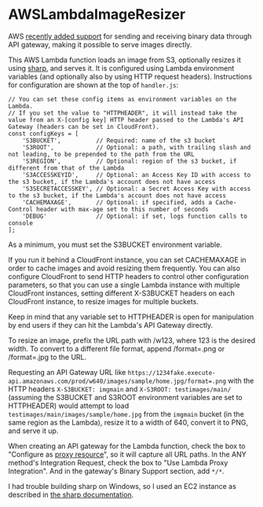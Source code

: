 # AWSLambdaImageResizer

AWS [recently added support](https://aws.amazon.com/about-aws/whats-new/2016/11/binary-data-now-supported-by-api-gateway/) for sending and receiving binary data through API gateway, making it possible to serve images directly.

This AWS Lambda function loads an image from S3, optionally resizes it using [sharp](http://sharp.dimens.io/), and serves it. It is configured using Lambda environment variables (and optionally also by using HTTP request headers). Instructions for configuration are shown at the top of `handler.js`:

    // You can set these config items as environment variables on the Lambda.
    // If you set the value to "HTTPHEADER", it will instead take the value from an X-[config key] HTTP header passed to the Lambda's API Gateway (headers can be set in CloudFront).
    const configKeys = [
        'S3BUCKET',          // Required: name of the s3 bucket
        'S3ROOT',            // Optional: a path, with trailing slash and not leading, to be prepended to the path from the URL
        'S3REGION',          // Optional: region of the s3 bucket, if different from that of the Lambda
        'S3ACCESSKEYID',     // Optional: an Access Key ID with access to the s3 bucket, if the Lambda's account does not have access
        'S3SECRETACCESSKEY', // Optional: a Secret Access Key with access to the s3 bucket, if the Lambda's account does not have access
        'CACHEMAXAGE',       // Optional: if specified, adds a Cache-Control header with max-age set to this number of seconds
        'DEBUG'              // Optional: if set, logs function calls to console
    ];

As a minimum, you must set the S3BUCKET environment variable.

If you run it behind a CloudFront instance, you can set CACHEMAXAGE in order to cache images and avoid resizing them frequently. You can also configure CloudFront to send HTTP headers to control other configuration parameters, so that you can use a single Lambda instance with multiple CloudFront instances, setting different X-S3BUCKET headers on each CloudFront instance, to resize images for multiple buckets.

Keep in mind that any variable set to HTTPHEADER is open for manipulation by end users if they can hit the Lambda's API Gateway directly.

To resize an image, prefix the URL path with /w123, where 123 is the desired width. To convert to a different file format, append /format=.png or /format=.jpg to the URL.

Requesting an API Gateway URL like `https://1234fake.execute-api.amazonaws.com/prod/w640/images/sample/home.jpg/format=.png` with the HTTP headers `X-S3BUCKET: imgmain` and `X-S3ROOT: testimages/main/` (assuming the S3BUCKET and S3ROOT environment variables are set to HTTPHEADER) would attempt to load `testimages/main/images/sample/home.jpg` from the `imgmain` bucket (in the same region as the Lambda), resize it to a width of 640, convert it to PNG, and serve it up.

When creating an API gateway for the Lambda function, check the box to "Configure as [proxy resource](https://docs.aws.amazon.com/console/apigateway/proxy-resource)", so it will capture all URL paths. In the ANY method's Integration Request, check the box to "Use Lambda Proxy Integration". And in the gateway's Binary Support section, add `*/*`.

I had trouble building sharp on Windows, so I used an EC2 instance as described in [the sharp documentation](http://sharp.dimens.io/en/stable/install/#aws-lambda).
